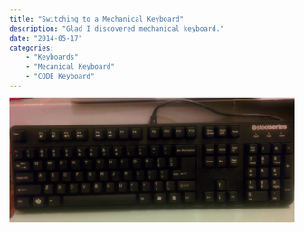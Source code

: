```yaml
---
title: "Switching to a Mechanical Keyboard"
description: "Glad I discovered mechanical keyboard."
date: "2014-05-17"
categories:
    - "Keyboards"
    - "Mecanical Keyboard"
    - "CODE Keyboard"
---
```


![Mechanical Keyboard](images/mechanical_keyboard.jpg)
